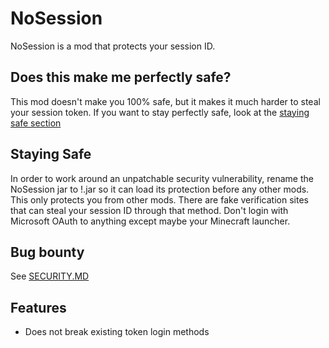 # NoSession
NoSession is a mod that protects your session ID. 
## Does this make me perfectly safe?
This mod doesn't make you 100% safe, but it makes it much harder to steal your session token. If you want to stay perfectly safe, look at the
[staying safe section](#staying-safe)

## Staying Safe
In order to work around an unpatchable security vulnerability, rename the NoSession jar to !.jar so it can load its protection before any other mods.
This only protects you from other mods. There are fake verification sites that can steal your session ID through that method. Don't login with Microsoft 
OAuth to anything except maybe your Minecraft launcher.

## Bug bounty
See [SECURITY.MD](security.md)

## Features
- Does not break existing token login methods
